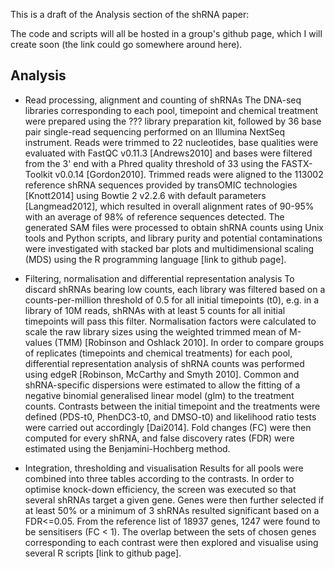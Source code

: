 
This is a draft of the Analysis section of the shRNA paper:

The code and scripts will all be hosted in a group's github page, which I will create soon (the link could go somewhere around here).

## Analysis

- Read processing, alignment and counting of shRNAs
The DNA-seq libraries corresponding to each pool, timepoint and chemical treatment were prepared using the ??? library preparation kit, followed by 36 base pair single-read sequencing performed on an Illumina NextSeq instrument. Reads were trimmed to 22 nucleotides, base qualities were evaluated with FastQC v0.11.3 [Andrews2010] and bases were filtered from the 3' end with a Phred quality threshold of 33 using the FASTX-Toolkit v0.0.14 [Gordon2010]. Trimmed reads were aligned to the 113002 reference shRNA sequences provided by transOMIC technologies [Knott2014] using Bowtie 2 v2.2.6 with default parameters [Langmead2012], which resulted in overall alignment rates of 90-95% with an average of 98% of reference sequences detected. The generated SAM files were processed to obtain shRNA counts using Unix tools and Python scripts, and library purity and potential contaminations were investigated with stacked bar plots and multidimensional scaling (MDS) using the R programming language [link to github page].

- Filtering, normalisation and differential representation analysis
To discard shRNAs bearing low counts, each library was filtered based on a counts-per-million threshold of 0.5 for all initial timepoints (t0), e.g. in a library of 10M reads, shRNAs with at least 5 counts for all initial timepoints will pass this filter. Normalisation factors were calculated to scale the raw library sizes using the weighted trimmed mean of M-values (TMM) [Robinson and Oshlack 2010]. In order to compare groups of replicates (timepoints and chemical treatments) for each pool, differential representation analysis of shRNA counts was performed using edgeR [Robinson, McCarthy and Smyth 2010]. Common and shRNA-specific dispersions were estimated to allow the fitting of a negative binomial generalised linear model (glm) to the treatment counts. Contrasts between the initial timepoint and the treatments were defined (PDS-t0, PhenDC3-t0, and DMSO-t0) and likelihood ratio tests were carried out accordingly [Dai2014]. Fold changes (FC) were then computed for every shRNA, and false discovery rates (FDR) were estimated using the Benjamini-Hochberg method.

- Integration, thresholding and visualisation
Results for all pools were combined into three tables according to the contrasts. In order to optimise knock-down efficiency, the screen was executed so that several shRNAs target a given gene. Genes were then further selected if at least 50% or a minimum of 3 shRNAs resulted significant based on a FDR<=0.05. From the reference list of 18937 genes, 1247 were found to be sensitisers (FC < 1). The overlap between the sets of chosen genes corresponding to each contrast were then explored and visualise using several R scripts [link to github page].
